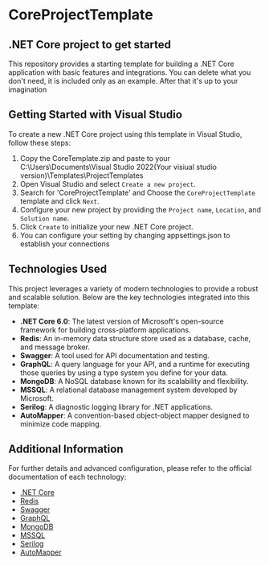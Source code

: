 # CoreProjectTemplate

## .NET Core project to get started

This repository provides a starting template for building a .NET Core application with basic features and integrations. You can delete what you don't need, it is included only as an example. After that it's up to your imagination

## Getting Started with Visual Studio

To create a new .NET Core project using this template in Visual Studio, follow these steps:

1. Copy the CoreTemplate.zip and paste to your C:\Users\Documents\Visual Studio 2022(Your visiual studio version)\Templates\ProjectTemplates
2. Open Visual Studio and select `Create a new project`.
3. Search for 'CoreProjectTemplate' and Choose the `CoreProjectTemplate` template and click `Next`.
4. Configure your new project by providing the `Project name`, `Location`, and `Solution name`.
5. Click `Create` to initialize your new .NET Core project.
6. You can configure your setting by changing appsettings.json to establish your connections
## Technologies Used

This project leverages a variety of modern technologies to provide a robust and scalable solution. Below are the key technologies integrated into this template:

- **.NET Core 6.0**: The latest version of Microsoft's open-source framework for building cross-platform applications.
- **Redis**: An in-memory data structure store used as a database, cache, and message broker.
- **Swagger**: A tool used for API documentation and testing.
- **GraphQL**: A query language for your API, and a runtime for executing those queries by using a type system you define for your data.
- **MongoDB**: A NoSQL database known for its scalability and flexibility.
- **MSSQL**: A relational database management system developed by Microsoft.
- **Serilog**: A diagnostic logging library for .NET applications.
- **AutoMapper**: A convention-based object-object mapper designed to minimize code mapping.

## Additional Information

For further details and advanced configuration, please refer to the official documentation of each technology:

- [.NET Core](https://docs.microsoft.com/en-us/dotnet/core/)
- [Redis](https://redis.io/documentation)
- [Swagger](https://swagger.io/docs/)
- [GraphQL](https://graphql.org/learn/)
- [MongoDB](https://docs.mongodb.com/)
- [MSSQL](https://docs.microsoft.com/en-us/sql/sql-server/)
- [Serilog](https://serilog.net/)
- [AutoMapper](https://automapper.org/)

